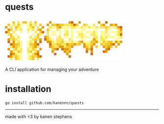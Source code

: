 # quests

## ![icon](banner.png)

A CLI application for managing your adventure

# installation

`go install github.com/kanennn/quests`

---
made with <3 by kanen stephens